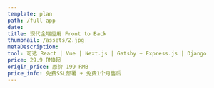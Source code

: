 ```yaml
---
template: plan
path: /full-app
date: 
title: 现代全端应用 Front to Back
thumbnail: /assets/2.jpg
metaDescription: 
tool: 可选 React | Vue | Next.js | Gatsby + Express.js | Django
price: 29.9 RMB起 
origin_price: 原价 199 RMB
price_info: 免费SSL部署 + 免费1个月售后
---
```

